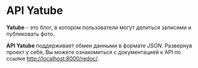 # API Yatube
**Yatube** - это блог, в котором пользователи могут делиться записями и публиковать фото.

**API Yatube** поддерживает обмен данными в формате *JSON*.
Развернув проект у себя, Вы можете ознакомиться с документацией к API по ссылке [http://localhost:8000/redoc/](http://localhost:8000/redoc/).
